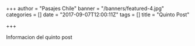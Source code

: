 +++
author = "Pasajes Chile"
banner = "/banners/featured-4.jpg"
categories = []
date = "2017-09-07T12:00:11Z"
tags = []
title = "Quinto Post"

+++


Informacion del quinto post<!--more-->